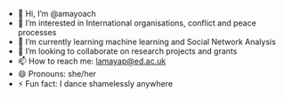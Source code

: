 - 👋 Hi, I’m @amayoach
- 👀 I’m interested in International organisations, conflict and peace processes
- 🌱 I’m currently learning machine learning and Social Network Analysis
- 💞️ I’m looking to collaborate on research projects and grants
- 📫 How to reach me: lamayap@ed.ac.uk
- 😄 Pronouns: she/her
- ⚡ Fun fact: I dance shamelessly anywhere

<!---
amayoach/amayoach is a ✨ special ✨ repository because its `README.md` (this file) appears on your GitHub profile.
You can click the Preview link to take a look at your changes.
--->
